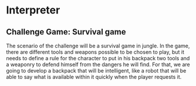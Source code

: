 # Interpreter
## Challenge Game: Survival game

The scenario of the challenge will be a survival game in jungle. In the game, 
there are different tools and weapons possible to be chosen to play, but it 
needs to define a rule for the character to put in his backpack two tools and a 
weaponry to defend himself from the dangers he will find. For that, we are going
to develop a backpack that will be intelligent, like a robot that will be able 
to say what is available within it quickly when the player requests it.
